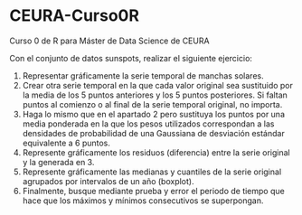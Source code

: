 # CEURA-Curso0R
Curso 0 de R para Máster de Data Science de CEURA


Con el conjunto de datos sunspots, realizar el siguiente ejercicio:

1. Representar gráficamente la serie temporal de manchas solares.
2. Crear otra serie temporal en la que cada valor original sea sustituido por la media de los 5 puntos anteriores y los 5 puntos posteriores. Si faltan puntos al comienzo o al final de la serie temporal original, no importa.
3. Haga lo mismo que en el apartado 2 pero sustituya los puntos por una media ponderada en la que los pesos utilizados correspondan a las densidades de probabilidad de una Gaussiana de desviación estándar equivalente a 6 puntos.
4. Represente gráficamente los residuos (diferencia) entre la serie original y la generada en 3.
5. Represente gráficamente las medianas y cuantiles de la serie original agrupados por intervalos de un año (boxplot).
6. Finalmente, busque mediante prueba y error el periodo de tiempo que hace que los máximos y mínimos consecutivos se superpongan. 

